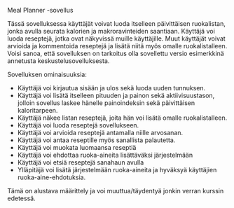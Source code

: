 Meal Planner -sovellus

Tässä sovelluksessa käyttäjät voivat luoda itselleen päivittäisen ruokalistan, jonka avulla seurata kalorien ja makroravinteiden saantiaan. Käyttäjä voi luoda reseptejä, jotka ovat näkyvissä muille käyttäjille. Muut käyttäjät voivat arvioida ja kommentoida reseptejä ja lisätä niitä myös omalle ruokalistalleen. Voisi sanoa, että sovelluksen on tarkoitus olla sovellettu versio esimerkkinä annetusta keskustelusovelluksesta.   

Sovelluksen ominaisuuksia:

 - Käyttäjä voi kirjautua sisään ja ulos sekä luoda uuden tunnuksen.
 - Käyttäjä voi lisätä itselleen pituuden ja painon sekä aktiivisuustason, jolloin sovellus laskee hänelle painoindeksin sekä päivittäisen kaloritarpeen. 
 - Käyttäjä näkee listan reseptejä, joita hän voi lisätä omalle ruokalistalleen.
 - Käyttäjä voi luoda reseptejä sovellukseen. 
 - Käyttäjä voi arvioida reseptejä antamalla niille arvosanan.
 - Käyttäjä voi antaa reseptille myös sanallista palautetta.
 - Käyttäjä voi muokata luomaansa reseptiä 
 - Käyttäjä voi ehdottaa ruoka-aineita lisättäväksi järjestelmään
 - Käyttäjä voi etsiä reseptejä sanahaun avulla
 - Ylläpitäjä voi lisätä järjestelmään ruoka-aineita ja hyväksyä käyttäjien ruoka-aine-ehdotuksia.

Tämä on alustava määrittely ja voi muuttua/täydentyä jonkin verran kurssin edetessä.

